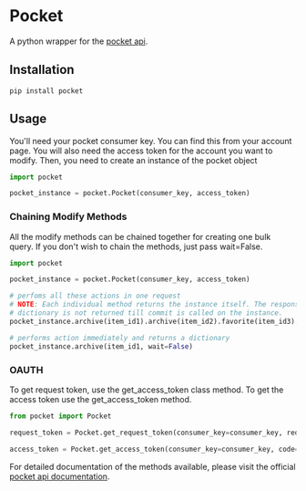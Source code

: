 Pocket
======

A python wrapper for the [pocket api](http://getpocket.com/api/docs).

Installation
------------
```
pip install pocket
```

Usage
------

You'll need your pocket consumer key. You can find this from your account page.
You will also need the access token for the account you want to modify.
Then, you need to create an instance of the pocket object

```python
import pocket

pocket_instance = pocket.Pocket(consumer_key, access_token)
```

### Chaining Modify Methods

All the modify methods can be chained together for creating one bulk query. If you don't wish to chain the methods, just pass wait=False.

```python
import pocket

pocket_instance = pocket.Pocket(consumer_key, access_token)

# perfoms all these actions in one request
# NOTE: Each individual method returns the instance itself. The response
# dictionary is not returned till commit is called on the instance.
pocket_instance.archive(item_id1).archive(item_id2).favorite(item_id3).delete(item_id4).commit()

# performs action immediately and returns a dictionary
pocket_instance.archive(item_id1, wait=False)
```

### OAUTH

To get request token, use the get_access_token class method. To get the access token use the get_access_token method.

```python
from pocket import Pocket

request_token = Pocket.get_request_token(consumer_key=consumer_key, redirect_uri=redirect_uri)

access_token = Pocket.get_access_token(consumer_key=consumer_key, code=request_token)
```

For detailed documentation of the methods available, please visit the official [pocket api documentation](http://getpocket.com/api/docs).
